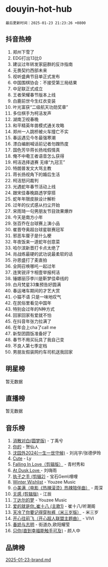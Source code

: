 # douyin-hot-hub

`最后更新时间：2025-01-23 21:23:26 +0800`

## 抖音热榜

1. 郑州下雪了
1. EDG打出13比0
1. 建议过年转发家庭群的反诈指南
1. 无畏契约西部未来
1. 视听盛典节目单正式发布
1. 中国围棋协会：不接受第三局结果
1. 中足联正式成立
1. 王者荣耀春节版本上线
1. 白鹿前世今生红衣变装
1. 叶光富获“二级航天功勋奖章”
1. 多位棋手为柯洁发声
1. 湖南卫视春晚
1. 和平精英年兽模式通关攻略
1. 郑州一人跳桥被火车撞亡不实
1. 春运遇见今冬最强寒潮
1. 漂白编剧喊话前记者勿蹭热度
1. 国色芳华蒋长扬戏假情真
1. 俺不中嘞王者语音怎么获得
1. 柯洁选择退赛 无缘“九冠王”
1. 特朗普发文大骂主教
1. 蒋长扬视角下的婚后生活
1. 柯洁怒问裁判
1. 光遇蛇年春节活动上线
1. 跟宋佳春晚路透学穿搭
1. 蛇年年限皮肤设计解析
1. 过年的仪式感从扫尘开始
1. 宋雨琦一句男朋友节目效果爆炸
1. 今天是南方小年
1. 张百乔在台球赛上演小品
1. 崔晋夺奥超台球星联赛冠军
1. 邪恶车厘子是什么梗
1. 年夜饭来一道蛇年创意菜
1. 哈尔滨新晋打卡点太绝了
1. 肖战练最硬的武功说最柔软的话
1. 孙恩盛打了麦直拍
1. 全网召唤哪吒一起过年
1. 连笑锐评卞相壹举报柯洁
1. 锤娜丽莎李川是靳梦佳牵线的
1. 白月梵星33集预告好圆满
1. 春运堵车期间的才艺大赏
1. 小猫不语 只是一味地叹气
1. 在民俗里看见中国年
1. 特别会过年的N种方式
1. 回家回家有爱就不怕
1. 在抖音年张力拉满了
1. 在年会上cha了call me
1. 新型团圆饭准备好了
1. 春节不用买玩具了我自己变
1. 不良人第七季定档
1. 男朋友假装网约车司机送我回家

## 明星榜

暂无数据

## 直播榜

暂无数据

## 音乐榜

1. [消散对白(圆梦版)](https://sf5-hl-cdn-tos.douyinstatic.com/obj/tos-cn-ve-2774/og4jB5I5IizzoZVAAAzWgBMAsMDWoArfwBOiFs) - 丁禹兮
1. [你的](https://sf5-hl-cdn-tos.douyinstatic.com/obj/tos-cn-ve-2774/oYuIeKf42jB7sEV6B2upMdpYAgfrQWj0FeRegh) - 贺仙人
1. [沈园外2024(一生一世守候)](https://sf5-hl-cdn-tos.douyinstatic.com/obj/tos-cn-ve-2774/oAIYMHGCmKaYKFDd6FZBf9AfMfx1eErAAEJAFH) - 刘兆宇/张德伊玲
1. [Cute](https://sf5-hl-cdn-tos.douyinstatic.com/obj/tos-cn-ve-2774/o4IbIzHWKAAB4wsS5qMBRiiAlEBGTpQRNfFvuo) - Ly
1. [Falling In Love（剪辑版）](https://sf5-hl-cdn-tos.douyinstatic.com/obj/tos-cn-ve-2774/o8ajpA8zzgBPahbBIO8AcKGBLJezFCRd1wfP9f) - 青村秀和
1. [ At Dusk  Love ](https://sf5-hl-cdn-tos.douyinstatic.com/obj/tos-cn-ve-2774/o8CrpCf5CaYgI4ZrtQgMQAFEfuGqNnRSDQAPBc) - 刘嗨雨
1. [执子之手 (剪辑2)](https://sf5-hl-cdn-tos.douyinstatic.com/obj/tos-cn-ve-2774/oUoZLQjCc31XzqsBnBQUNgeKtYPBcgbFDwtfcu) - 宝石Gem\哩哩
1. [Winter Wishlist](https://sf5-hl-cdn-tos.douyinstatic.com/obj/tos-cn-ve-2774/oIIgUOeamCFCVAzxN6MFRLIBlLGpUqQxeeHrLE) - Youzee Music
1. [小美满（电影《热辣滚烫》热辣陪伴曲）](https://sf5-hl-cdn-tos.douyinstatic.com/obj/tos-cn-ve-2774/o0GAn2lSgfZIDUgtevCGDQYnFg4CwnrBaxbTZL) - 周深
1. [无感 (剪辑版)](https://sf5-hl-cdn-tos.douyinstatic.com/obj/tos-cn-ve-2774/o0eIsUzJBDlQaQFC5OFlgbMEZC1TFYBftOBn6p) - 江辰
1. [丁达尔的梦](https://sf6-cdn-tos.douyinstatic.com/obj/tos-cn-ve-2774/oMU3WirUZBVQkAC9ccG5P2IQirziZM2RTInUY) - Youzee Music
1. [爱的就是你_崔十八 (主歌1)](https://sf5-hl-cdn-tos.douyinstatic.com/obj/tos-cn-ve-2774/oI5BO5DhFZ6UTcNCnZaOCBLtZ7WIMQGfgnXf5E) - 崔十八/听潮阁
1. [天冷了你要记得穿秋裤（米三岁版）](https://sf5-hl-cdn-tos.douyinstatic.com/obj/tos-cn-ve-2774/oQlIwVIDWiZ6BQilAorS7MA0AgCkQDvcZAdm1) - 米三岁
1. [开心往前飞（开心超人联盟主题曲）](https://sf5-hl-cdn-tos.douyinstatic.com/obj/tos-cn-ve-2774/9d8fb7c82cf1421fb93a9fe925275e0a) - VIVI
1. [春娇与志明](https://sf5-hl-cdn-tos.douyinstatic.com/obj/tos-cn-ve-2774/e530d8fceb7044b39707d7f9ff54add1) - 街道办,欧阳耀莹
1. [只你(直到幸福能触手可及)](https://sf5-hl-cdn-tos.douyinstatic.com/obj/tos-cn-ve-2774/o0lBkRDzFTeaVSUz3ZZSCBVtZ5DIMQGfgmEAuE) - 颜人中

## 品牌榜

[2025-01-23-brand.md](2025-01-23-brand.md)
